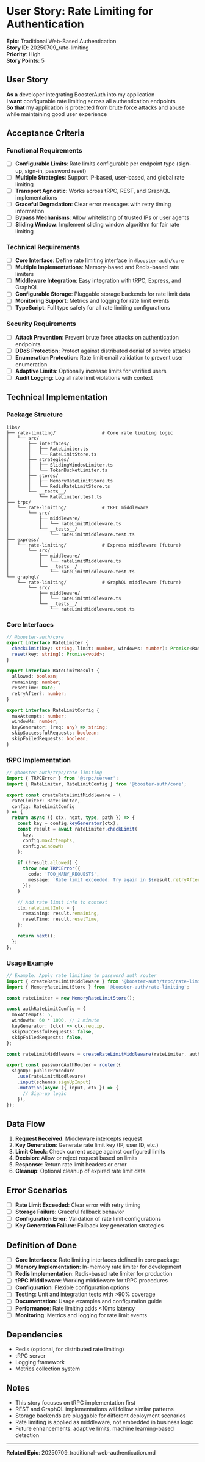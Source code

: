 # User Story: Rate Limiting for Authentication

**Epic**: Traditional Web-Based Authentication  
**Story ID**: 20250709_rate-limiting  
**Priority**: High  
**Story Points**: 5  

## User Story
**As a** developer integrating BoosterAuth into my application  
**I want** configurable rate limiting across all authentication endpoints  
**So that** my application is protected from brute force attacks and abuse while maintaining good user experience

## Acceptance Criteria

### Functional Requirements
- [ ] **Configurable Limits**: Rate limits configurable per endpoint type (sign-up, sign-in, password reset)
- [ ] **Multiple Strategies**: Support IP-based, user-based, and global rate limiting
- [ ] **Transport Agnostic**: Works across tRPC, REST, and GraphQL implementations
- [ ] **Graceful Degradation**: Clear error messages with retry timing information
- [ ] **Bypass Mechanisms**: Allow whitelisting of trusted IPs or user agents
- [ ] **Sliding Window**: Implement sliding window algorithm for fair rate limiting

### Technical Requirements
- [ ] **Core Interface**: Define rate limiting interface in `@booster-auth/core`
- [ ] **Multiple Implementations**: Memory-based and Redis-based rate limiters
- [ ] **Middleware Integration**: Easy integration with tRPC, Express, and GraphQL
- [ ] **Configurable Storage**: Pluggable storage backends for rate limit data
- [ ] **Monitoring Support**: Metrics and logging for rate limit events
- [ ] **TypeScript**: Full type safety for all rate limiting configurations

### Security Requirements
- [ ] **Attack Prevention**: Prevent brute force attacks on authentication endpoints
- [ ] **DDoS Protection**: Protect against distributed denial of service attacks
- [ ] **Enumeration Protection**: Rate limit email validation to prevent user enumeration
- [ ] **Adaptive Limits**: Optionally increase limits for verified users
- [ ] **Audit Logging**: Log all rate limit violations with context

## Technical Implementation

### Package Structure
```no-highlight
libs/
├── rate-limiting/                 # Core rate limiting logic
│   └── src/
│       ├── interfaces/
│       │   ├── RateLimiter.ts
│       │   └── RateLimitStore.ts
│       ├── strategies/
│       │   ├── SlidingWindowLimiter.ts
│       │   └── TokenBucketLimiter.ts
│       ├── stores/
│       │   ├── MemoryRateLimitStore.ts
│       │   └── RedisRateLimitStore.ts
│       └── __tests__/
│           └── RateLimiter.test.ts
├── trpc/
│   └── rate-limiting/             # tRPC middleware
│       └── src/
│           ├── middleware/
│           │   └── rateLimitMiddleware.ts
│           └── __tests__/
│               └── rateLimitMiddleware.test.ts
├── express/
│   └── rate-limiting/             # Express middleware (future)
│       └── src/
│           ├── middleware/
│           │   └── rateLimitMiddleware.ts
│           └── __tests__/
│               └── rateLimitMiddleware.test.ts
└── graphql/
    └── rate-limiting/             # GraphQL middleware (future)
        └── src/
            ├── middleware/
            │   └── rateLimitMiddleware.ts
            └── __tests__/
                └── rateLimitMiddleware.test.ts
```

### Core Interfaces
```typescript
// @booster-auth/core
export interface RateLimiter {
  checkLimit(key: string, limit: number, windowMs: number): Promise<RateLimitResult>;
  reset(key: string): Promise<void>;
}

export interface RateLimitResult {
  allowed: boolean;
  remaining: number;
  resetTime: Date;
  retryAfter?: number;
}

export interface RateLimitConfig {
  maxAttempts: number;
  windowMs: number;
  keyGenerator: (req: any) => string;
  skipSuccessfulRequests: boolean;
  skipFailedRequests: boolean;
}
```

### tRPC Implementation
```typescript
// @booster-auth/trpc/rate-limiting
import { TRPCError } from '@trpc/server';
import { RateLimiter, RateLimitConfig } from '@booster-auth/core';

export const createRateLimitMiddleware = (
  rateLimiter: RateLimiter,
  config: RateLimitConfig
) => {
  return async ({ ctx, next, type, path }) => {
    const key = config.keyGenerator(ctx);
    const result = await rateLimiter.checkLimit(
      key,
      config.maxAttempts,
      config.windowMs
    );

    if (!result.allowed) {
      throw new TRPCError({
        code: 'TOO_MANY_REQUESTS',
        message: `Rate limit exceeded. Try again in ${result.retryAfter} seconds.`,
      });
    }

    // Add rate limit info to context
    ctx.rateLimitInfo = {
      remaining: result.remaining,
      resetTime: result.resetTime,
    };

    return next();
  };
};
```

### Usage Example
```typescript
// Example: Apply rate limiting to password auth router
import { createRateLimitMiddleware } from '@booster-auth/trpc/rate-limiting';
import { MemoryRateLimitStore } from '@booster-auth/rate-limiting';

const rateLimiter = new MemoryRateLimitStore();

const authRateLimitConfig = {
  maxAttempts: 5,
  windowMs: 60 * 1000, // 1 minute
  keyGenerator: (ctx) => ctx.req.ip,
  skipSuccessfulRequests: false,
  skipFailedRequests: false,
};

const rateLimitMiddleware = createRateLimitMiddleware(rateLimiter, authRateLimitConfig);

export const passwordAuthRouter = router({
  signUp: publicProcedure
    .use(rateLimitMiddleware)
    .input(schemas.signUpInput)
    .mutation(async ({ input, ctx }) => {
      // Sign-up logic
    }),
});
```

## Data Flow
1. **Request Received**: Middleware intercepts request
2. **Key Generation**: Generate rate limit key (IP, user ID, etc.)
3. **Limit Check**: Check current usage against configured limits
4. **Decision**: Allow or reject request based on limits
5. **Response**: Return rate limit headers or error
6. **Cleanup**: Optional cleanup of expired rate limit data

## Error Scenarios
- [ ] **Rate Limit Exceeded**: Clear error with retry timing
- [ ] **Storage Failure**: Graceful fallback behavior
- [ ] **Configuration Error**: Validation of rate limit configurations
- [ ] **Key Generation Failure**: Fallback key generation strategies

## Definition of Done
- [ ] **Core Interfaces**: Rate limiting interfaces defined in core package
- [ ] **Memory Implementation**: In-memory rate limiter for development
- [ ] **Redis Implementation**: Redis-based rate limiter for production
- [ ] **tRPC Middleware**: Working middleware for tRPC procedures
- [ ] **Configuration**: Flexible configuration options
- [ ] **Testing**: Unit and integration tests with >90% coverage
- [ ] **Documentation**: Usage examples and configuration guide
- [ ] **Performance**: Rate limiting adds <10ms latency
- [ ] **Monitoring**: Metrics and logging for rate limit events

## Dependencies
- Redis (optional, for distributed rate limiting)
- tRPC server
- Logging framework
- Metrics collection system

## Notes
- This story focuses on tRPC implementation first
- REST and GraphQL implementations will follow similar patterns
- Storage backends are pluggable for different deployment scenarios
- Rate limiting is applied as middleware, not embedded in business logic
- Future enhancements: adaptive limits, machine learning-based detection

---
**Related Epic**: 20250709_traditional-web-authentication.md